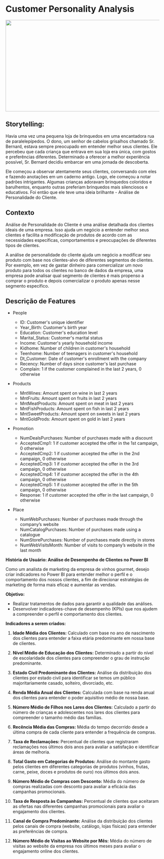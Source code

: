 # Customer Personality Analysis

<p align="center">
  <img width="780" height="300" src="[https://www.jornalismo.ufv.br/cinecom/wp-content/uploads/2021/06/reality-show.jpg](https://miro.medium.com/v2/resize:fit:1200/0*VTBz1Op6jnk0_wZ4.jpg)">
</p>

## Storytelling:

Havia uma vez uma pequena loja de brinquedos em uma encantadora rua de paralelepípedos. O dono, um senhor de cabelos grisalhos chamado Sr. Bernard, estava sempre preocupado em entender melhor seus clientes. Ele percebeu que cada criança que entrava em sua loja era única, com gostos e preferências diferentes. Determinado a oferecer a melhor experiência possível, Sr. Bernard decidiu embarcar em uma jornada de descoberta.

Ele começou a observar atentamente seus clientes, conversando com eles e fazendo anotações em um caderno antigo. Logo, ele começou a notar padrões intrigantes. Algumas crianças adoravam brinquedos coloridos e barulhentos, enquanto outras preferiam brinquedos mais silenciosos e educativos. Foi então que ele teve uma ideia brilhante - Análise de Personalidade do Cliente.


## Contexto
Análise de Personalidade do Cliente é uma análise detalhada dos clientes ideais de uma empresa. Isso ajuda um negócio a entender melhor seus clientes e facilita a modificação de produtos de acordo com as necessidades específicas, comportamentos e preocupações de diferentes tipos de clientes.

A análise de personalidade do cliente ajuda um negócio a modificar seu produto com base nos clientes-alvo de diferentes segmentos de clientes. Por exemplo, em vez de gastar dinheiro para comercializar um novo produto para todos os clientes no banco de dados da empresa, uma empresa pode analisar qual segmento de clientes é mais propenso a comprar o produto e depois comercializar o produto apenas nesse segmento específico.

## Descrição de Features

- People
  - ID: Customer's unique identifier
  - Year_Birth: Customer's birth year
  - Education: Customer's education level
  - Marital_Status: Customer's marital status
  - Income: Customer's yearly household income
  - Kidhome: Number of children in customer's household
  - Teenhome: Number of teenagers in customer's household
  - Dt_Customer: Date of customer's enrollment with the company
  - Recency: Number of days since customer's last purchase
  - Complain: 1 if the customer complained in the last 2 years, 0 otherwise

- Products
  - MntWines: Amount spent on wine in last 2 years
  - MntFruits: Amount spent on fruits in last 2 years
  - MntMeatProducts: Amount spent on meat in last 2 years
  - MntFishProducts: Amount spent on fish in last 2 years
  - MntSweetProducts: Amount spent on sweets in last 2 years
  - MntGoldProds: Amount spent on gold in last 2 years


- Promotion
  - NumDealsPurchases: Number of purchases made with a discount
  - AcceptedCmp1: 1 if customer accepted the offer in the 1st campaign, 0 otherwise
  - AcceptedCmp2: 1 if customer accepted the offer in the 2nd campaign, 0 otherwise
  - AcceptedCmp3: 1 if customer accepted the offer in the 3rd campaign, 0 otherwise
  - AcceptedCmp4: 1 if customer accepted the offer in the 4th campaign, 0 otherwise
  - AcceptedCmp5: 1 if customer accepted the offer in the 5th campaign, 0 otherwise
  - Response: 1 if customer accepted the offer in the last campaign, 0 otherwise

- Place
  - NumWebPurchases: Number of purchases made through the company’s website
  - NumCatalogPurchases: Number of purchases made using a catalogue
  - NumStorePurchases: Number of purchases made directly in stores
  - NumWebVisitsMonth: Number of visits to company’s website in the last month



 
**História de Usuário: Análise de Desempenho de Clientes no Power BI**

Como um analista de marketing da empresa de vinhos gourmet, desejo criar indicadores no Power BI para entender melhor o perfil e o comportamento dos nossos clientes, a fim de direcionar estratégias de marketing de forma mais eficaz e aumentar as vendas.

**Objetivo:**
- Realizar tratamentos de dados para garantir a qualidade das análises.
- Desenvolver indicadores-chave de desempenho (KPIs) que nos ajudem a compreender o perfil e comportamento dos clientes.


**Indicadores a serem criados:**

1. **Idade Média dos Clientes:** Calculado com base no ano de nascimento dos clientes para entender a faixa etária predominante em nossa base de clientes.

2. **Nível Médio de Educação dos Clientes:** Determinado a partir do nível de escolaridade dos clientes para compreender o grau de instrução predominante.

3. **Estado Civil Predominante dos Clientes:** Análise da distribuição dos clientes por estado civil para identificar se temos um público majoritariamente casado, solteiro, divorciado, etc.

4. **Renda Média Anual dos Clientes:** Calculada com base na renda anual dos clientes para entender o poder aquisitivo médio de nossa base.

5. **Número Médio de Filhos nos Lares dos Clientes:** Calculado a partir do número de crianças e adolescentes nos lares dos clientes para compreender o tamanho médio das famílias.

6. **Recência Média das Compras:** Média do tempo decorrido desde a última compra de cada cliente para entender a frequência de compras.

7. **Taxa de Reclamações:** Percentual de clientes que registraram reclamações nos últimos dois anos para avaliar a satisfação e identificar áreas de melhoria.

8. **Total Gasto em Categorias de Produtos:** Análise do montante gasto pelos clientes em diferentes categorias de produtos (vinhos, frutas, carne, peixe, doces e produtos de ouro) nos últimos dois anos.

9. **Número Médio de Compras com Desconto:** Média do número de compras realizadas com desconto para avaliar a eficácia das campanhas promocionais.

10. **Taxa de Resposta às Campanhas:** Percentual de clientes que aceitaram as ofertas nas diferentes campanhas promocionais para avaliar o engajamento dos clientes.

11. **Canal de Compra Predominante:** Análise da distribuição dos clientes pelos canais de compra (website, catálogo, lojas físicas) para entender as preferências de compra.

12. **Número Médio de Visitas ao Website por Mês:** Média do número de visitas ao website da empresa nos últimos meses para avaliar o engajamento online dos clientes.



